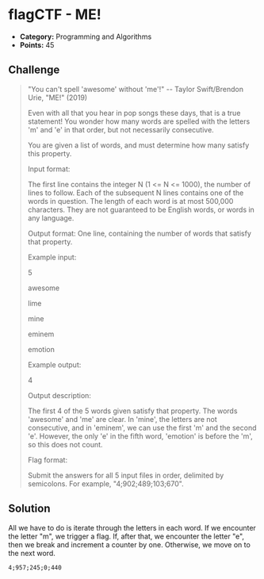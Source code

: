 # flagCTF - ME!

* **Category:** Programming and Algorithms
* **Points:** 45

## Challenge

> "You can't spell 'awesome' without 'me'!" -- Taylor Swift/Brendon Urie, "ME!" (2019)
>
> Even with all that you hear in pop songs these days, that is a true statement! You wonder how many words are spelled with the letters 'm' and 'e' in that order, but not necessarily consecutive.
> 
> You are given a list of words, and must determine how many satisfy this property.
> 
> Input format:
> 
> The first line contains the integer N (1 <= N <= 1000), the number of lines to follow. Each of the subsequent N lines contains one of the words in question. The length of each word is at most 500,000 characters. They are not guaranteed to be English words, or words in any language.
> 
> Output format: One line, containing the number of words that satisfy that property.
> 
> Example input:
> 
> 5
> 
> awesome
> 
> lime
> 
> mine
> 
> eminem
> 
> emotion
> 
> Example output:
> 
> 4
> 
> Output description:
> 
> The first 4 of the 5 words given satisfy that property. The words 'awesome' and 'me' are clear. In 'mine', the letters are not consecutive, and in 'eminem', we can use the first 'm' and the second 'e'. However, the only 'e' in the fifth word, 'emotion' is before the 'm', so this does not count.
> 
> Flag format:
> 
> Submit the answers for all 5 input files in order, delimited by semicolons. For example, "4;902;489;103;670".

## Solution

All we have to do is iterate through the letters in each word. If we encounter the letter "m", we trigger a flag. If, after that, we encounter the letter "e", then we break and increment a counter by one. Otherwise, we move on to the next word.

```
4;957;245;0;440
```